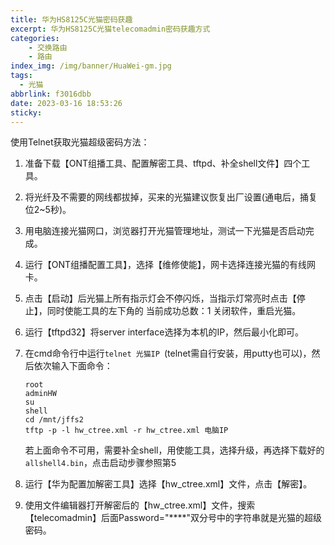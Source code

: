 ```yaml
---
title: 华为HS8125C光猫密码获趣
excerpt: 华为HS8125C光猫telecomadmin密码获趣方式
categories:
	- 交换路由
	- 路由
index_img: /img/banner/HuaWei-gm.jpg
tags:
  - 光猫
abbrlink: f3016dbb
date: 2023-03-16 18:53:26
sticky:
---
```






使用Telnet获取光猫超级密码方法：

1. 准备下载【ONT组播工具、配置解密工具、tftpd、补全shell文件】四个工具。

2. 将光纤及不需要的网线都拔掉，买来的光猫建议恢复出厂设置(通电后，捅复位2~5秒)。

3. 用电脑连接光猫网口，浏览器打开光猫管理地址，测试一下光猫是否启动完成。

4. 运行【ONT组播配置工具】，选择【维修使能】，网卡选择连接光猫的有线网卡。

5. 点击【启动】后光猫上所有指示灯会不停闪烁，当指示灯常亮时点击【停止】，同时使能工具的左下角的 当前成功总数：1  关闭软件，重启光猫。

6. 运行【tftpd32】将server interface选择为本机的IP，然后最小化即可。

7. 在cmd命令行中运行`telnet 光猫IP `(telnet需自行安装，用putty也可以)，然后依次输入下面命令：

   ```
   root
   adminHW
   su
   shell
   cd /mnt/jffs2
   tftp -p -l hw_ctree.xml -r hw_ctree.xml 电脑IP
   ```

   若上面命令不可用，需要补全shell，用使能工具，选择升级，再选择下载好的`allshell4.bin`，点击启动步骤参照第5

8. 运行【华为配置加解密工具】选择【hw_ctree.xml】文件，点击【解密】。

9. 使用文件编辑器打开解密后的【hw_ctree.xml】文件，搜索【telecomadmin】后面Password="****"双分号中的字符串就是光猫的超级密码。







